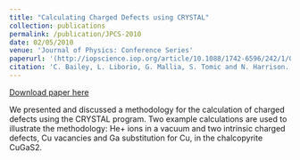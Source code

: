 ```yaml
---
title: "Calculating Charged Defects using CRYSTAL"
collection: publications
permalink: /publication/JPCS-2010
date: 02/05/2010
venue: 'Journal of Physics: Conference Series'
paperurl: '(http://iopscience.iop.org/article/10.1088/1742-6596/242/1/012004/pdf)'
citation: 'C. Bailey, L. Liborio, G. Mallia, S. Tomic and N. Harrison. Journal of Physics: Conference Series, 242, 012004, 2010.'
---
```


[Download paper here](http://leandro-liborio.github.io/files/paper4.pdf)

We presented and discussed a methodology for the calculation of charged defects using the CRYSTAL program. 
Two example calculations are used to illustrate the methodology: He+ ions in a vacuum and two 
intrinsic charged defects, Cu vacancies and Ga substitution for Cu, in the chalcopyrite CuGaS2.

